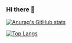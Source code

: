### Hi there 👋

[![Anurag's GitHub stats](https://github-readme-stats.vercel.app/api?username=rastins&show_icons=true&theme=moltack&hide_border=true&count_private=true)](https://github.com/anuraghazra/github-readme-stats)

[![Top Langs](https://github-readme-stats.vercel.app/api/top-langs/?username=rastins&count_private=true&hide=javascript,shell,typescript&theme=moltack&hide_border=true)](https://github.com/anuraghazra/github-readme-stats)
